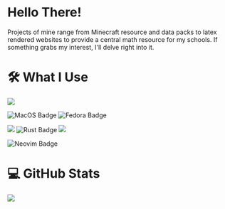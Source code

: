 # Hello There!

Projects of mine range from Minecraft resource and data packs to latex rendered websites to provide a central math resource for my schools. If something grabs my interest, I'll delve right into it.


# 🛠 What I Use
![](https://img.shields.io/badge/2022_M2_Macbook_Pro-FFFFFF?style=for-the-badge&logo=apple&logoColor=black)


![MacOS Badge](https://img.shields.io/badge/mac%20os-000000?style=for-the-badge&logo=apple&logoColor=white) ![Fedora Badge](https://img.shields.io/badge/Fedora-000000?style=for-the-badge&logo=fedora&logoColor=white) 

![](https://img.shields.io/badge/Python-000000?style=for-the-badge&logo=python&logoColor=white) ![Rust Badge](https://img.shields.io/badge/Rust-000000?style=for-the-badge&logo=rust&logoColor=white) ![](https://img.shields.io/badge/LaTeX-000000?style=for-the-badge&logo=LaTeX&logoColor=white) 

![Neovim Badge](https://img.shields.io/badge/NeoVim-000000.svg?&style=for-the-badge&logo=neovim&logoColor=white)


# 💻 GitHub Stats

<img src="https://github-profile-summary-cards.vercel.app/api/cards/profile-details?username=Reeperto&theme=solarized_dark">
